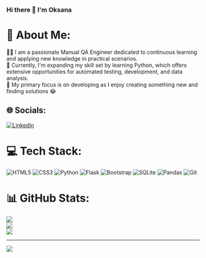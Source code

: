 ### Hi there 👋 I'm Oksana

# 💫 About Me:
👩‍💻 I am a passionate Manual QA Engineer dedicated to continuous learning and applying new knowledge in practical scenarios. <br />
🐍 Currently, I'm expanding my skill set by learning Python, which offers extensive opportunities for automated testing, development, and data analysis. <br />
🤖 My primary focus is on developing as I enjoy creating something new and finding solutions 😂


## 🌐 Socials:
[![LinkedIn](https://img.shields.io/badge/LinkedIn-%230077B5.svg?logo=linkedin&logoColor=white)](https://linkedin.com/in/oksana-chyrkova-9a2808208) 

# 💻 Tech Stack:
![HTML5](https://img.shields.io/badge/html5-%23E34F26.svg?style=for-the-badge&logo=html5&logoColor=white) ![CSS3](https://img.shields.io/badge/css3-%231572B6.svg?style=for-the-badge&logo=css3&logoColor=white) ![Python](https://img.shields.io/badge/python-3670A0?style=for-the-badge&logo=python&logoColor=ffdd54) ![Flask](https://img.shields.io/badge/flask-%23000.svg?style=for-the-badge&logo=flask&logoColor=white) ![Bootstrap](https://img.shields.io/badge/bootstrap-%238511FA.svg?style=for-the-badge&logo=bootstrap&logoColor=white) ![SQLite](https://img.shields.io/badge/sqlite-%2307405e.svg?style=for-the-badge&logo=sqlite&logoColor=white) ![Pandas](https://img.shields.io/badge/pandas-%23150458.svg?style=for-the-badge&logo=pandas&logoColor=white) ![Git](https://img.shields.io/badge/git-%23F05033.svg?style=for-the-badge&logo=git&logoColor=white)
# 📊 GitHub Stats:
![](https://github-readme-stats.vercel.app/api?username=buholica&theme=blueberry&hide_border=false&include_all_commits=false&count_private=false)<br/>
![](https://github-readme-streak-stats.herokuapp.com/?user=buholica&theme=blueberry&hide_border=false)<br/>
![](https://github-readme-stats.vercel.app/api/top-langs/?username=buholica&theme=blueberry&hide_border=false&include_all_commits=false&count_private=false&layout=compact)

---
[![](https://visitcount.itsvg.in/api?id=buholica&icon=0&color=0)](https://visitcount.itsvg.in)

<!-- Proudly created with GPRM ( https://gprm.itsvg.in ) -->
